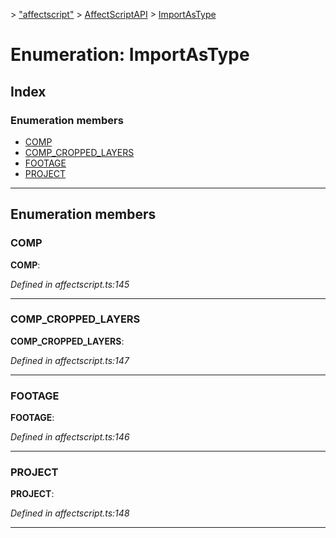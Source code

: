 [](../README.md) > ["affectscript"](../modules/_affectscript_.md) > [AffectScriptAPI](../modules/_affectscript_.affectscriptapi.md) > [ImportAsType](/_affectscript_.affectscriptapi.importastype.md)

# Enumeration: ImportAsType

## Index

### Enumeration members

* [COMP](_affectscript_.affectscriptapi.importastype.md#comp)
* [COMP_CROPPED_LAYERS](_affectscript_.affectscriptapi.importastype.md#comp_cropped_layers)
* [FOOTAGE](_affectscript_.affectscriptapi.importastype.md#footage)
* [PROJECT](_affectscript_.affectscriptapi.importastype.md#project)

---

## Enumeration members

<a id="comp"></a>

###  COMP

**COMP**: 

*Defined in affectscript.ts:145*

___
<a id="comp_cropped_layers"></a>

###  COMP_CROPPED_LAYERS

**COMP_CROPPED_LAYERS**: 

*Defined in affectscript.ts:147*

___
<a id="footage"></a>

###  FOOTAGE

**FOOTAGE**: 

*Defined in affectscript.ts:146*

___
<a id="project"></a>

###  PROJECT

**PROJECT**: 

*Defined in affectscript.ts:148*

___

